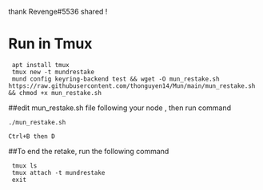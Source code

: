 thank Revenge#5536 shared !
# Run in Tmux
```
 apt install tmux
 tmux new -t mundrestake
 mund config keyring-backend test && wget -O mun_restake.sh https://raw.githubusercontent.com/thonguyen14/Mun/main/mun_restake.sh && chmod +x mun_restake.sh
```
##edit mun_restake.sh file following your node , then run command 
```
./mun_restake.sh
```  
    Ctrl+B then D
##To end the retake, run the following command
```
 tmux ls
 tmux attach -t mundrestake
 exit
 ```
